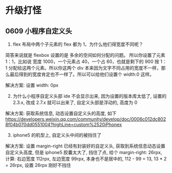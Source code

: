 # 升级打怪

## 0609 小程序自定义头

1. flex 布局中两个子元素的 flex 都为 1，为什么他们得宽度不同呢？

简答来说就是 flexbox 设置的是 多余的空间如何分配的问题。 所以你设置了元素 1：1，比如说 宽度 1000，一个元素占 40，一个占 60，也就是剩下的 900 按 1：1 分配给这两个元素。所以你这两个 div 本来因为文字不同占用的宽度不一样，那么最后得到的宽度肯定也不一样了。所以可以给他们设置个 width:0 这样。

解决方案: 设置 width: 0px

2. 为什么小程序自定义头部 ide 不会显示出来, 因为设置的版本库太低了, 设置的 2.3.x, 改成 2.7.x 就可以出来了, 自定义头部是浮动的, 高度为 0

解决方案: 获取系统信息, 动态设置自定义头的高度, 如下
https://developers.weixin.qq.com/community/develop/doc/0006c012dc8028f04b070dd0551004?highLine=custom%2520iPhonex

3. iphone5 的机型上, 自定义头中间的被挡住了

解决方案: 设置 margin-right
已经有封装好的自定义头, 获取到系统信息动态设置自定义头高度, 但是 iphone5 胶囊太大了, 挡住了点, 给个 margin-right: 26rpx, 计算: 右边宽度 112rpx, 左边宽度 99rpx, 本身也不是居中的, 112 - 99 = 13, 13 \* 2 = 26rpx, 设置 26rpx 刚好不挡住

##
